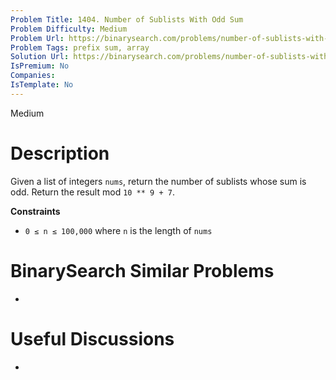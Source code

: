 ```yaml
---
Problem Title: 1404. Number of Sublists With Odd Sum
Problem Difficulty: Medium
Problem Url: https://binarysearch.com/problems/number-of-sublists-with-odd-sum/
Problem Tags: prefix sum, array
Solution Url: https://binarysearch.com/problems/number-of-sublists-with-odd-sum/solutions/
IsPremium: No
Companies: 
IsTemplate: No
---
```


<span style="color: ;">Medium</span>

# Description

Given a list of integers `nums`, return the number of sublists whose sum is odd. Return the result mod `10 ** 9 + 7`.

**Constraints**
- `0 ≤ n ≤ 100,000` where `n` is the length of `nums`

# BinarySearch Similar Problems

- []()

# Useful Discussions

- []()

